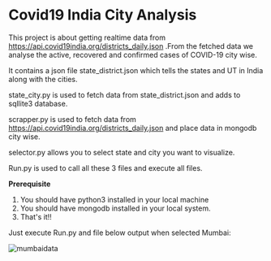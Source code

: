 # Covid19 India City Analysis

This project is about getting realtime data from https://api.covid19india.org/districts_daily.json .From the fetched data we analyse the active, recovered and confirmed cases of COVID-19 city wise.

It contains a json file state_district.json which tells the states and UT in India along with the cities.

state_city.py is used to fetch data from state_district.json and adds to sqllite3 database.

scrapper.py is used to fetch data from https://api.covid19india.org/districts_daily.json and place data in mongodb city wise.

selector.py allows you to select state and city you want to visualize.

Run.py is used to call all these 3 files and execute all files.

**Prerequisite**

1. You should have python3 installed in your local machine
2. You should have mongodb installed in your local system.
3. That's it!!

Just execute Run.py  and file below output when selected Mumbai:

![mumbaidata](https://user-images.githubusercontent.com/24790346/87227111-45c19480-c3b6-11ea-9651-d82ee3055116.png)

